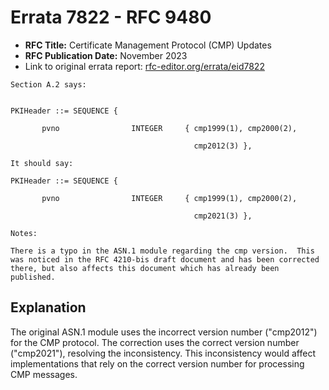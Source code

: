 # Errata 7822 - RFC 9480

- **RFC Title:** Certificate Management Protocol (CMP) Updates
- **RFC Publication Date:** November 2023
- Link to original errata report: [rfc-editor.org/errata/eid7822](https://www.rfc-editor.org/errata/eid7822)

```
Section A.2 says:


PKIHeader ::= SEQUENCE {
       pvno                INTEGER     { cmp1999(1), cmp2000(2),
                                         cmp2012(3) },

It should say:

PKIHeader ::= SEQUENCE {
       pvno                INTEGER     { cmp1999(1), cmp2000(2),
                                         cmp2021(3) },

Notes:

There is a typo in the ASN.1 module regarding the cmp version.  This was noticed in the RFC 4210-bis draft document and has been corrected there, but also affects this document which has already been published.
```

## Explanation

The original ASN.1 module uses the incorrect version number ("cmp2012") for the CMP protocol. The correction uses the correct version number ("cmp2021"), resolving the inconsistency. This inconsistency would affect implementations that rely on the correct version number for processing CMP messages.
